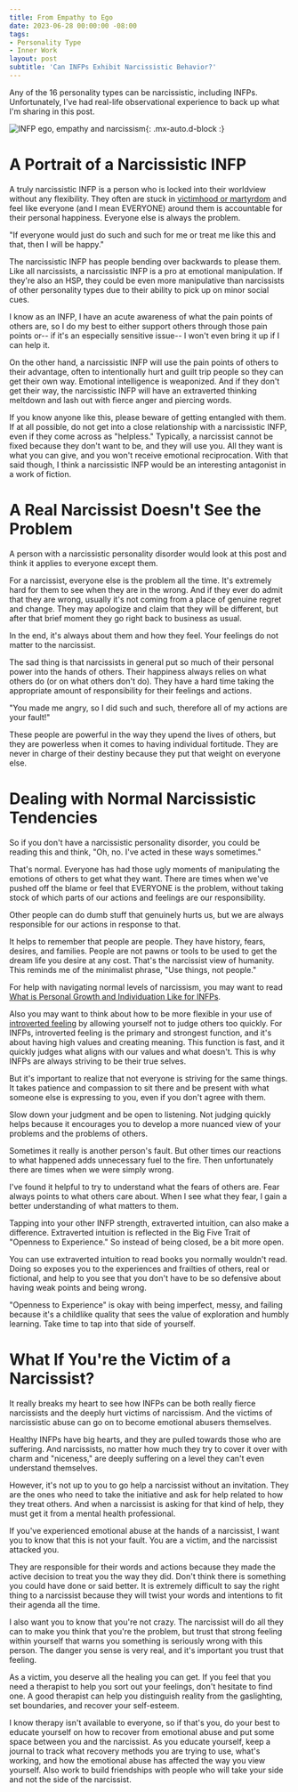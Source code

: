 ```yaml
---
title: From Empathy to Ego
date: 2023-06-28 00:00:00 -08:00
tags:
- Personality Type 
- Inner Work
layout: post
subtitle: 'Can INFPs Exhibit Narcissistic Behavior?'
---
```


Any of the 16 personality types can be narcissistic, including INFPs. Unfortunately, I've had real-life observational experience to back up what I'm sharing in this post.

![INFP ego, empathy and narcissism](/uploads/can-infps-be-narcissistic-pin.png "Narcissism in INFPs INFP traits and narcissism Narcissistic tendencies in INFPs INFP empathy and narcissism Healthy vs. unhealthy INFP behavior INFP selflessness vs. narcissism"){: .mx-auto.d-block :}


# A Portrait of a Narcissistic INFP

A truly narcissistic INFP is a person who is locked into their worldview without any flexibility. They often are stuck in [victimhood or martyrdom](https://arcadiapage.com/2023-01-30-exploring-the-archetypes-within-the-infp-the-victim-martyr-warrior-and-hero/) and feel like everyone (and I mean EVERYONE) around them is accountable for their personal happiness. Everyone else is always the problem. 

"If everyone would just do such and such for me or treat me like this and that, then I will be happy."

The narcissistic INFP has people bending over backwards to please them. Like all narcissists, a narcissistic INFP is a pro at emotional manipulation. If they're also an HSP, they could be even more manipulative than narcissists of other personality types due to their ability to pick up on minor social cues.

I know as an INFP, I have an acute awareness of what the pain points of others are, so I do my best to either support others through those pain points or-- if it's an especially sensitive issue-- I won't even bring it up if I can help it.

On the other hand, a narcissistic INFP will use the pain points of others to their advantage, often to intentionally hurt and guilt trip people so they can get their own way. Emotional intelligence is weaponized. And if they don't get their way, the narcissistic INFP will have an extraverted thinking meltdown and lash out with fierce anger and piercing words.

If you know anyone like this, please beware of getting entangled with them. If at all possible, do not get into a close relationship with a narcissistic INFP, even if they come across as "helpless." Typically, a narcissist cannot be fixed because they don't want to be, and they will use you. All they want is what you can give, and you won't receive emotional reciprocation. With that said though, I think a narcissistic INFP would be an interesting antagonist in a work of fiction.

# A Real Narcissist Doesn't See the Problem

A person with a narcissistic personality disorder would look at this post and think it applies to everyone except them.  

For a narcissist, everyone else is the problem all the time. It's extremely hard for them to see when they are in the wrong. And if they ever do admit that they are wrong, usually it's not coming from a place of genuine regret and change. They may apologize and claim that they will be different, but after that brief moment they go right back to business as usual.

In the end, it's always about them and how they feel. Your feelings do not matter to the narcissist. 

The sad thing is that narcissists in general put so much of their personal power into the hands of others. Their happiness always relies on what others do (or on what others don't do). They have a hard time taking the appropriate amount of responsibility for their feelings and actions. 

"You made me angry, so I did such and such, therefore all of my actions are your fault!"

These people are powerful in the way they upend the lives of others, but they are powerless when it comes to having individual fortitude. They are never in charge of their destiny because they put that weight on everyone else.

# Dealing with Normal Narcissistic Tendencies

So if you don't have a narcissistic personality disorder, you could be reading this and think, "Oh, no. I've acted in these ways sometimes."

That's normal. Everyone has had those ugly moments of manipulating the emotions of others to get what they want. There are times when we've pushed off the blame or feel that EVERYONE is the problem, without taking stock of which parts of our actions and feelings are our responsibility. 

Other people can do dumb stuff that genuinely hurts us, but we are always responsible for our actions in response to that.

It helps to remember that people are people. They have history, fears, desires, and families. People are not pawns or tools to be used to get the dream life you desire at any cost. That's the narcissist view of humanity. This reminds me of the minimalist phrase, "Use things, not people."

For help with navigating normal levels of narcissism, you may want to read [What is Personal Growth and Individuation Like for INFPs](https://arcadiapage.com/2022-12-29-what-is-personal-growth-and-individuation-like-for-infps/).

Also you may want to think about how to be more flexible in your use of [introverted feeling](https://arcadiapage.com/2018/03/life-as-introverted-feeling-user.html) by allowing yourself not to judge others too quickly.  For INFPs, introverted feeling is the primary and strongest function, and it's about having high values and creating meaning. This function is fast, and it quickly judges what aligns with our values and what doesn't. This is why INFPs are always striving to be their true selves. 

But it's important to realize that not everyone is striving for the same things. It takes patience and compassion to sit there and be present with what someone else is expressing to you, even if you don't agree with them. 

Slow down your judgment and be open to listening. Not judging quickly helps because it encourages you to develop a more nuanced view of your problems and the problems of others.

Sometimes it really is another person's fault. But other times our reactions to what happened adds unnecessary fuel to the fire. Then unfortunately there are times when we were simply wrong.

I've found it helpful to try to understand what the fears of others are. Fear always points to what others care about.  When I see what they fear, I gain a better understanding of what matters to them.

Tapping into your other INFP strength, extraverted intuition, can also make a difference. Extraverted intuition is reflected in the Big Five Trait of "Openness to Experience." So instead of being closed, be a bit more open. 

You can use extraverted intuition to read books you normally wouldn't read. Doing so exposes you to the experiences and frailties of others, real or fictional, and help to you see that you don't have to be so defensive about having weak points and being wrong. 

"Openness to Experience" is okay with being imperfect, messy, and failing because it's a childlike quality that sees the value of exploration and humbly learning. Take time to tap into that side of yourself. 



# What If You're the Victim of a Narcissist?

It really breaks my heart to see how INFPs can be both really fierce narcissists and the deeply hurt victims of narcissism. And the victims of narcissistic abuse can go on to become emotional abusers themselves.

Healthy INFPs have big hearts, and they are pulled towards those who are suffering. And narcissists, no matter how much they try to cover it over with charm and "niceness," are deeply suffering on a level they can't even understand themselves.

However, it's not up to you to go help a narcissist without an invitation. They are the ones who need to take the initiative and ask for help related to how they treat others. And when a narcissist is asking for that kind of help, they must get it from a mental health professional.

If you've experienced emotional abuse at the hands of a narcissist, I want you to know that this is not your fault. You are a victim, and the narcissist attacked you. 

They are responsible for their words and actions because they made the active decision to treat you the way they did. Don't think there is something you could have done or said better. It is extremely difficult to say the right thing to a narcissist because they will twist your words and intentions to fit their agenda all the time.

I also want you to know that you're not crazy. The narcissist will do all they can to make you think that you're the problem, but trust that strong feeling within yourself that warns you something is seriously wrong with this person. The danger you sense is very real, and it's important you trust that feeling.

As a victim, you deserve all the healing you can get. If you feel that you need a therapist to help you sort out your feelings, don't hesitate to find one. A good therapist can help you distinguish reality from the gaslighting, set boundaries, and recover your self-esteem. 

I know therapy isn't available to everyone, so if that's you, do your best to educate yourself on how to recover from emotional abuse and put some space between you and the narcissist. As you educate yourself, keep a journal to track what recovery methods you are trying to use, what's working, and how the emotional abuse has affected the way you view yourself. Also work to build friendships with people who will take your side and not the side of the narcissist.



